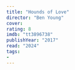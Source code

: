 ```yaml
---
title: "Hounds of Love"
director: "Ben Young"
cover: 
rating: 8
imdb: "tt3896738"
publishYear: "2017"
read: "2024"
tags:
- 
---
```

